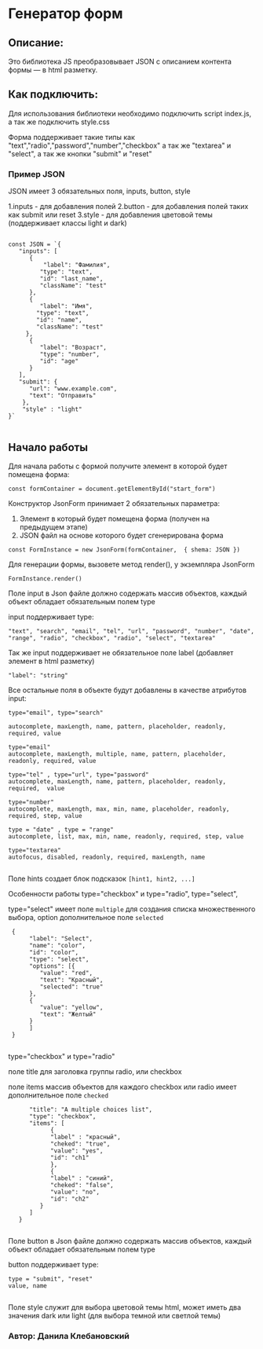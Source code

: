 # Генератор форм

## Описание:
Это библиотека JS преобразовывает JSON с описанием контента формы — в html разметку.

## Как подключить:
Для использования библиотеки необходимо подключить script index.js, а так же подключить style.css

Форма поддерживает такие типы как "text","radio","password","number","checkbox" а так же "textarea" и  "select", 
а так же кнопки "submit" и "reset"
      
### Пример JSON 
JSON имеет 3 обязательных поля, inputs, button, style

1.inputs - для добавления полей 
2.button - для добавления полей таких как submit или reset 
3.style - для добавления цветовой темы (поддерживает классы light и dark)
```

const JSON = `{
   "inputs": [
      {
          "label": "Фамилия",
         "type": "text",
         "id": "last_name",
         "className": "test"
      },
      {
         "label": "Имя",
        "type": "text",
        "id": "name",
        "className": "test"
     },
      {
         "label": "Возраст",
         "type": "number",
         "id": "age"
      }
   ],
   "submit": {
      "url": "www.example.com",
      "text": "Отправить"
    },
    "style" : "light"
}`


```

## Начало работы

Для начала работы с формой получите элемент в которой будет помещена форма:

``` const formContainer = document.getElementById("start_form") ```

Конструктор JsonForm принимает 2 обязательных параметра:

1. Элемент в который будет помещена форма (получен на предыдущем этапе)
2. JSON файл на основе которого будет сгенерирована форма

``` 
const FormInstance = new JsonForm(formContainer,  { shema: JSON })
```
Для генерации формы, вызовете метод render(), у экземпляра JsonForm

```
FormInstance.render()
```
Поле input в Json файле должно содержать массив объектов, каждый объект обладает обязательным полем type<br/>

input поддерживает type:

```
"text", "search", "email", "tel", "url", "password", "number", "date", "range", "radio", "checkbox", "radio", "select", "textarea"
```
Так же input поддерживает не обязательное поле label (добавляет элемент <label> в html разметку)

```"label": "string"```
      
Все остальные поля в объекте будут добавлены в качестве атрибутов input:

```
type="email", type="search"
      
autocomplete, maxLength, name, pattern, placeholder, readonly, required, value

type="email"
autocomplete, maxLength, multiple, name, pattern, placeholder, readonly, required, value

type="tel" , type="url", type="password"
autocomplete, maxLength, name, pattern, placeholder, readonly, required,  value

type="number"
autocomplete, maxLength, max, min, name, placeholder, readonly, required, step, value

type = "date" , type = "range"
autocomplete, list, max, min, name, readonly, required, step, value

type="textarea"
autofocus, disabled, readonly, required, maxLength, name
     
```
      
Поле hints создает блок подсказок ``` [hint1, hint2, ...] ```

Особенности работы type="checkbox" и type="radio", type="select", 
      
type="select" имеет поле ``multiple``  для создания списка множественного выбора,
option дополнительное поле ``selected``
```
 {
      "label": "Select",
      "name": "color",
      "id": "color",
      "type": "select",
      "options": [{
         "value": "red",
         "text": "Красный",
         "selected": "true"
      },
      {
         "value": "yellow",
         "text": "Желтый"
      }
      ]
 }
      
```
type="checkbox" и type="radio"
      
поле title для заголовка группы radio, или checkbox
      
поле items массив объектов для каждого checkbox или radio
имеет дополнительное поле ```checked```
      
```
      "title": "A multiple choices list",
      "type": "checkbox",
      "items": [
            {
            "label" : "красный",
            "cheked": "true",
            "value": "yes",
            "id": "ch1"
            },
            {
            "label" : "синий",
            "cheked": "false",
            "value": "no",
            "id": "ch2"
         }
      ] 
   }
      
```
Поле button в Json файле должно содержать массив объектов, каждый объект обладает обязательным полем type<br/>

button поддерживает type: 
```
type = "submit", "reset"
value, name
      
```
Поле style служит для выбора цветовой темы html, может иметь два значения dark или light (для выбора темной или светлой темы)
      
### Автор: Данила Клебановский








```


